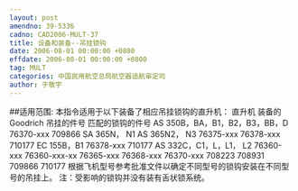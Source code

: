 ```yaml
---
layout: post
amendno: 39-5336
cadno: CAD2006-MULT-37
title: 设备和装备--吊挂锁钩
date: 2006-08-01 00:00:00 +0800
effdate: 2006-08-01 00:00:00 +0800
tag: MULT
categories: 中国民用航空总局航空器适航审定司
author: 于敬宇
---
```


##适用范围:
本指令适用于以下装备了相应吊挂锁钩的直升机：
直升机  装备的Goodrich 吊挂的件号  匹配的锁钩的件号
AS 350B，BA，B1，B2，B3，BB，D  76370-xxx  709866
SA 365N， N1 AS 365N2， N3  76375-xxx 76378-xxx  710177
EC 155B，B1  76378-xxx  710177
AS 332C，C1，L，L1， L2  76360-xxx 76360-xxx-xx 76365-xxx 76368-xxx 76370-xxx  708223 708931 709866 710177
根据飞机型号参考批准文件以确定不同型号的锁钩安装在不同型号的吊挂上。 注：受影响的锁钩并没有装有舌状锁系统。


